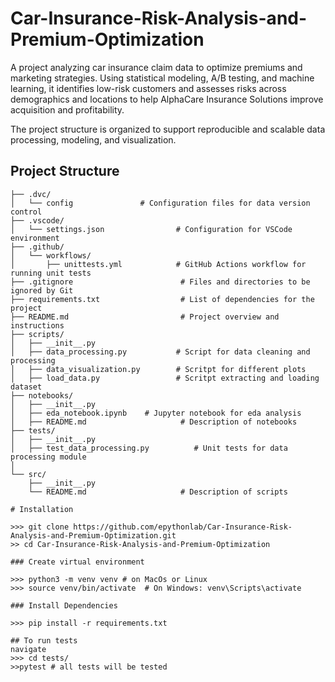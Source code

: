 # Car-Insurance-Risk-Analysis-and-Premium-Optimization
A project analyzing car insurance claim data to optimize premiums and marketing strategies. Using statistical modeling, A/B testing, and machine learning, it identifies low-risk customers and assesses risks across demographics and locations to help AlphaCare Insurance Solutions improve acquisition and profitability.

The project structure is organized to support reproducible and scalable data processing, modeling, and visualization.

## Project Structure

```plaintext
├── .dvc/
│   └── config               # Configuration files for data version control
├── .vscode/
│   └── settings.json                # Configuration for VSCode environment
├── .github/
│   └── workflows/
│       ├── unittests.yml            # GitHub Actions workflow for running unit tests
├── .gitignore                        # Files and directories to be ignored by Git
├── requirements.txt                  # List of dependencies for the project
├── README.md                         # Project overview and instructions
├── scripts/
│   ├── __init__.py
│   ├── data_processing.py           # Script for data cleaning and processing
│   ├── data_visualization.py        # Scritpt for different plots
│   ├── load_data.py                 # Scritpt extracting and loading dataset
├── notebooks/
│   ├── __init__.py
│   ├── eda_notebook.ipynb    # Jupyter notebook for eda analysis
│   ├── README.md                     # Description of notebooks
├── tests/
│   ├── __init__.py
│   ├── test_data_processing.py          # Unit tests for data processing module
│   
└── src/
    ├── __init__.py
    └── README.md                     # Description of scripts

# Installation

>>> git clone https://github.com/epythonlab/Car-Insurance-Risk-Analysis-and-Premium-Optimization.git
>> cd Car-Insurance-Risk-Analysis-and-Premium-Optimization

### Create virtual environment

>>> python3 -m venv venv # on MacOs or Linux
>>> source venv/bin/activate  # On Windows: venv\Scripts\activate

### Install Dependencies

>>> pip install -r requirements.txt

## To run tests
navigate 
>>> cd tests/
>>pytest # all tests will be tested

